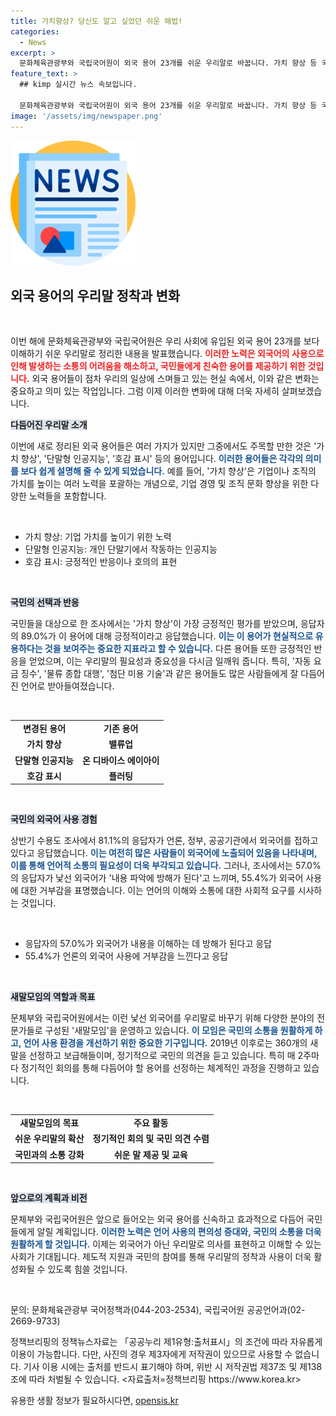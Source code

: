 ```yaml
---
title: 가치향상? 당신도 알고 싶었던 쉬운 해법!
categories:
  - News
excerpt: >
  문화체육관광부와 국립국어원이 외국 용어 23개를 쉬운 우리말로 바꿉니다. 가치 향상 등 국민 체감도가 높은 용어가 선정되었으며, 여전히 외국어 사용에 대한 거부감이 높다는 조사 결과도 함께 발표되었습니다. 이로써 언어 이해도를 높이려는 노력이 계속됩니다!
feature_text: >
  ## kimp 실시간 뉴스 속보입니다.

  문화체육관광부와 국립국어원이 외국 용어 23개를 쉬운 우리말로 바꿉니다. 가치 향상 등 국민 체감도가 높은 용어가 선정되었으며, 여전히 외국어 사용에 대한 거부감이 높다는 조사 결과도 함께 발표되었습니다. 이로써 언어 이해도를 높이려는 노력이 계속됩니다!
image: '/assets/img/newspaper.png'
---
```


<p><img src="/assets/img/newspaper.png" alt="kimplant 속보" /></p>

<h2 data-ke-size="size26">외국 용어의 우리말 정착과 변화</h2>

<p data-ke-size="size16">&nbsp;</p>

<p>이번 해에 문화체육관광부와 국립국어원은 우리 사회에 유입된 외국 용어 23개를 보다 이해하기 쉬운 우리말로 정리한 내용을 발표했습니다. <b><span style="color: #ee2323;">이러한 노력은 외국어의 사용으로 인해 발생하는 소통의 어려움을 해소하고, 국민들에게 친숙한 용어를 제공하기 위한 것입니다.</span></b> 외국 용어들이 점차 우리의 일상에 스며들고 있는 현실 속에서, 이와 같은 변화는 중요하고 의미 있는 작업입니다. 그럼 이제 이러한 변화에 대해 더욱 자세히 살펴보겠습니다. </p>

<p><b><span style="background-color: #21538527;">다듬어진 우리말 소개</span></b></p>

<p>이번에 새로 정리된 외국 용어들은 여러 가지가 있지만 그중에서도 주목할 만한 것은 '가치 향상', '단말형 인공지능', '호감 표시' 등의 용어입니다. <b><span style="color: #1a5490;">이러한 용어들은 각각의 의미를 보다 쉽게 설명해 줄 수 있게 되었습니다.</span></b> 예를 들어, '가치 향상'은 기업이나 조직의 가치를 높이는 여러 노력을 포괄하는 개념으로, 기업 경영 및 조직 문화 향상을 위한 다양한 노력들을 포함합니다. </p>

<p><br></p>

<ul>
<li>가치 향상: 기업 가치를 높이기 위한 노력</li>
<li>단말형 인공지능: 개인 단말기에서 작동하는 인공지능</li>
<li>호감 표시: 긍정적인 반응이나 호의의 표현</li>
</ul>

<p data-ke-size="size16">&nbsp;</p>

<p><b><span style="background-color: #21538527;">국민의 선택과 반응</span></b></p>

<p>국민들을 대상으로 한 조사에서는 '가치 향상'이 가장 긍정적인 평가를 받았으며, 응답자의 89.0%가 이 용어에 대해 긍정적이라고 응답했습니다. <b><span style="color: #1a5490;">이는 이 용어가 현실적으로 유용하다는 것을 보여주는 중요한 지표라고 할 수 있습니다.</span></b> 다른 용어들 또한 긍정적인 반응을 얻었으며, 이는 우리말의 필요성과 중요성을 다시금 일깨워 줍니다. 특히, '자동 요금 징수', '물류 종합 대행', '첨단 미용 기술'과 같은 용어들도 많은 사람들에게 잘 다듬어진 언어로 받아들여졌습니다.</p>

<p><br></p>

<table>
<tr>
<td style="text-align: center; height: 17px;"><b>변경된 용어</b></td>
<td style="text-align: center; height: 17px;"><b>기존 용어</b></td>
</tr>
<tr>
<td style="text-align: center; height: 17px;"><b>가치 향상</b></td>
<td style="text-align: center; height: 17px;"><b>밸류업</b></td>
</tr>
<tr>
<td style="text-align: center; height: 17px;"><b>단말형 인공지능</b></td>
<td style="text-align: center; height: 17px;"><b>온 디바이스 에이아이</b></td>
</tr>
<tr>
<td style="text-align: center; height: 17px;"><b>호감 표시</b></td>
<td style="text-align: center; height: 17px;"><b>플러팅</b></td>
</tr>
</table>

<p data-ke-size="size16">&nbsp;</p>

<p><b><span style="background-color: #21538527;">국민의 외국어 사용 경험</span></b></p>

<p>상반기 수용도 조사에서 81.1%의 응답자가 언론, 정부, 공공기관에서 외국어를 접하고 있다고 응답했습니다. <b><span style="color: #1a5490;">이는 여전히 많은 사람들이 외국어에 노출되어 있음을 나타내며, 이를 통해 언어적 소통의 필요성이 더욱 부각되고 있습니다.</span></b> 그러나, 조사에서는 57.0%의 응답자가 낯선 외국어가 '내용 파악에 방해가 된다'고 느끼며, 55.4%가 외국어 사용에 대한 거부감을 표명했습니다. 이는 언어의 이해와 소통에 대한 사회적 요구를 시사하는 것입니다.</p>

<p><br></p>

<ul>
<li>응답자의 57.0%가 외국어가 내용을 이해하는 데 방해가 된다고 응답</li>
<li>55.4%가 언론의 외국어 사용에 거부감을 느낀다고 응답</li>
</ul>

<p data-ke-size="size16">&nbsp;</p>

<p><b><span style="background-color: #21538527;">새말모임의 역할과 목표</span></b></p>

<p>문체부와 국립국어원에서는 이런 낯선 외국어를 우리말로 바꾸기 위해 다양한 분야의 전문가들로 구성된 '새말모임'을 운영하고 있습니다. <b><span style="color: #1a5490;">이 모임은 국민의 소통을 원활하게 하고, 언어 사용 환경을 개선하기 위한 중요한 기구입니다.</span></b> 2019년 이후로는 360개의 새말을 선정하고 보급해들이며, 정기적으로 국민의 의견을 듣고 있습니다. 특히 매 2주마다 정기적인 회의를 통해 다듬어야 할 용어를 선정하는 체계적인 과정을 진행하고 있습니다.</p>

<p><br></p>

<table>
<tr>
<td style="text-align: center; height: 17px;"><b>새말모임의 목표</b></td>
<td style="text-align: center; height: 17px;"><b>주요 활동</b></td>
</tr>
<tr>
<td style="text-align: center; height: 17px;"><b>쉬운 우리말의 확산</b></td>
<td style="text-align: center; height: 17px;"><b>정기적인 회의 및 국민 의견 수렴</b></td>
</tr>
<tr>
<td style="text-align: center; height: 17px;"><b>국민과의 소통 강화</b></td>
<td style="text-align: center; height: 17px;"><b>쉬운 말 제공 및 교육</b></td>
</tr>
</table>

<p data-ke-size="size16">&nbsp;</p>

<p><b><span style="background-color: #21538527;">앞으로의 계획과 비전</span></b></p>

<p>문체부와 국립국어원은 앞으로 들어오는 외국 용어를 신속하고 효과적으로 다듬어 국민들에게 알릴 계획입니다. <b><span style="color: #1a5490;">이러한 노력은 언어 사용의 편의성 증대와, 국민의 소통을 더욱 원활하게 할 것입니다.</span></b> 이제는 외국어가 아닌 우리말로 의사를 표현하고 이해할 수 있는 사회가 기대됩니다. 제도적 지원과 국민의 참여를 통해 우리말의 정착과 사용이 더욱 활성화될 수 있도록 힘쓸 것입니다.</p>

<p data-ke-size="size16">&nbsp;</p>

<p>문의: 문화체육관광부 국어정책과(044-203-2534), 국립국어원 공공언어과(02-2669-9733)</p>

<p>정책브리핑의 정책뉴스자료는 「공공누리 제1유형:출처표시」의 조건에 따라 자유롭게 이용이 가능합니다. 다만, 사진의 경우 제3자에게 저작권이 있으므로 사용할 수 없습니다. 기사 이용 시에는 출처를 반드시 표기해야 하며, 위반 시 저작권법 제37조 및 제138조에 따라 처벌될 수 있습니다. &lt;자료출처=정책브리핑 https://www.korea.kr></p>
유용한 생활 정보가 필요하시다면, <a href="https://opensis.kr" rel="dofollow">opensis.kr</a>



